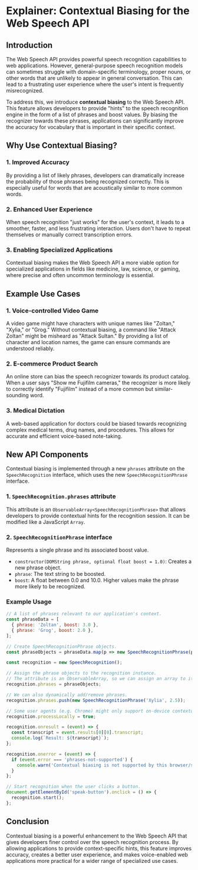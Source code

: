 # Explainer: Contextual Biasing for the Web Speech API

## Introduction

The Web Speech API provides powerful speech recognition capabilities to web applications. However, general-purpose speech recognition models can sometimes struggle with domain-specific terminology, proper nouns, or other words that are unlikely to appear in general conversation. This can lead to a frustrating user experience where the user's intent is frequently misrecognized.

To address this, we introduce **contextual biasing** to the Web Speech API. This feature allows developers to provide "hints" to the speech recognition engine in the form of a list of phrases and boost values. By biasing the recognizer towards these phrases, applications can significantly improve the accuracy for vocabulary that is important in their specific context.

## Why Use Contextual Biasing?

### 1. **Improved Accuracy**
By providing a list of likely phrases, developers can dramatically increase the probability of those phrases being recognized correctly. This is especially useful for words that are acoustically similar to more common words.

### 2. **Enhanced User Experience**
When speech recognition "just works" for the user's context, it leads to a smoother, faster, and less frustrating interaction. Users don't have to repeat themselves or manually correct transcription errors.

### 3. **Enabling Specialized Applications**
Contextual biasing makes the Web Speech API a more viable option for specialized applications in fields like medicine, law, science, or gaming, where precise and often uncommon terminology is essential.

## Example Use Cases

### 1. Voice-controlled Video Game
A video game might have characters with unique names like "Zoltan," "Xylia," or "Grog." Without contextual biasing, a command like "Attack Zoltan" might be misheard as "Attack Sultan." By providing a list of character and location names, the game can ensure commands are understood reliably.

### 2. E-commerce Product Search
An online store can bias the speech recognizer towards its product catalog. When a user says "Show me Fujifilm cameras," the recognizer is more likely to correctly identify "Fujifilm" instead of a more common but similar-sounding word.

### 3. Medical Dictation
A web-based application for doctors could be biased towards recognizing complex medical terms, drug names, and procedures. This allows for accurate and efficient voice-based note-taking.

## New API Components

Contextual biasing is implemented through a new `phrases` attribute on the `SpeechRecognition` interface, which uses the new `SpeechRecognitionPhrase` interface.

### 1. `SpeechRecognition.phrases` attribute
This attribute is an `ObservableArray<SpeechRecognitionPhrase>` that allows developers to provide contextual hints for the recognition session. It can be modified like a JavaScript `Array`.

### 2. `SpeechRecognitionPhrase` interface
Represents a single phrase and its associated boost value.

- `constructor(DOMString phrase, optional float boost = 1.0)`: Creates a new phrase object.
- `phrase`: The text string to be boosted.
- `boost`: A float between 0.0 and 10.0. Higher values make the phrase more likely to be recognized.


### Example Usage

```javascript
// A list of phrases relevant to our application's context.
const phraseData = [
  { phrase: 'Zoltan', boost: 3.0 },
  { phrase: 'Grog', boost: 2.0 },
];

// Create SpeechRecognitionPhrase objects.
const phraseObjects = phraseData.map(p => new SpeechRecognitionPhrase(p.phrase, p.boost));

const recognition = new SpeechRecognition();

// Assign the phrase objects to the recognition instance.
// The attribute is an ObservableArray, so we can assign an array to it.
recognition.phrases = phraseObjects;

// We can also dynamically add/remove phrases.
recognition.phrases.push(new SpeechRecognitionPhrase('Xylia', 2.5));

// Some user agents (e.g. Chrome) might only support on-device contextual biasing.
recognition.processLocally = true;

recognition.onresult = (event) => {
  const transcript = event.results[0][0].transcript;
  console.log(`Result: ${transcript}`);
};

recognition.onerror = (event) => {
  if (event.error === 'phrases-not-supported') {
    console.warn('Contextual biasing is not supported by this browser/service.');
  }
};

// Start recognition when the user clicks a button.
document.getElementById('speak-button').onclick = () => {
  recognition.start();
};
```

## Conclusion

Contextual biasing is a powerful enhancement to the Web Speech API that gives developers finer control over the speech recognition process. By allowing applications to provide context-specific hints, this feature improves accuracy, creates a better user experience, and makes voice-enabled web applications more practical for a wider range of specialized use cases.